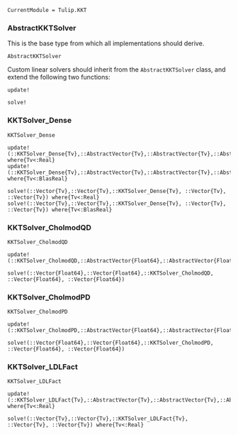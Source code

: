```@meta
CurrentModule = Tulip.KKT
```

### AbstractKKTSolver

This is the base type from which all implementations should derive.

```@docs
AbstractKKTSolver
```

Custom linear solvers should inherit from the `AbstractKKTSolver` class,
and extend the following two functions:

```@docs
update!
```

```@docs
solve!
```

### KKTSolver_Dense

```@docs
KKTSolver_Dense
```

```@docs
update!(::KKTSolver_Dense{Tv},::AbstractVector{Tv},::AbstractVector{Tv},::AbstractVector{Tv}) where{Tv<:Real}
update!(::KKTSolver_Dense{Tv},::AbstractVector{Tv},::AbstractVector{Tv},::AbstractVector{Tv}) where{Tv<:BlasReal}
```

```@docs
solve!(::Vector{Tv},::Vector{Tv},::KKTSolver_Dense{Tv}, ::Vector{Tv}, ::Vector{Tv}) where{Tv<:Real}
solve!(::Vector{Tv},::Vector{Tv},::KKTSolver_Dense{Tv}, ::Vector{Tv}, ::Vector{Tv}) where{Tv<:BlasReal}
```

### KKTSolver_CholmodQD

```@docs
KKTSolver_CholmodQD
```

```@docs
update!(::KKTSolver_CholmodQD,::AbstractVector{Float64},::AbstractVector{Float64},::AbstractVector{Float64})
```

```@docs
solve!(::Vector{Float64},::Vector{Float64},::KKTSolver_CholmodQD, ::Vector{Float64}, ::Vector{Float64})
```



### KKTSolver_CholmodPD

```@docs
KKTSolver_CholmodPD
```

```@docs
update!(::KKTSolver_CholmodPD,::AbstractVector{Float64},::AbstractVector{Float64},::AbstractVector{Float64})
```

```@docs
solve!(::Vector{Float64},::Vector{Float64},::KKTSolver_CholmodPD, ::Vector{Float64}, ::Vector{Float64})
```

### KKTSolver_LDLFact

```@docs
KKTSolver_LDLFact
```

```@docs
update!(::KKTSolver_LDLFact{Tv},::AbstractVector{Tv},::AbstractVector{Tv},::AbstractVector{Tv}) where{Tv<:Real}
```

```@docs
solve!(::Vector{Tv},::Vector{Tv},::KKTSolver_LDLFact{Tv}, ::Vector{Tv}, ::Vector{Tv}) where{Tv<:Real}
```